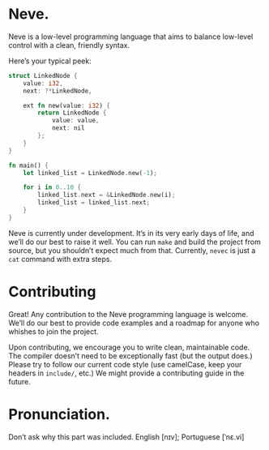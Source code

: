 # Neve.

Neve is a low-level programming language that aims to balance low-level control
with a clean, friendly syntax.  

Here’s your typical peek:
```rs
struct LinkedNode {
    value: i32,
    next: ?*LinkedNode,

    ext fn new(value: i32) {
        return LinkedNode {
            value: value,
            next: nil
        };
    }
}

fn main() {
    let linked_list = LinkedNode.new(-1); 

    for i in 0..10 {
        linked_list.next = &LinkedNode.new(i); 
        linked_list = linked_list.next;
    }
}
```

Neve is currently under development.  It’s in its very early days of life, and 
we’ll do our best to raise it well.
You can run `make` and build the project from source, but you shouldn’t expect
much from that.  Currently, `nevec` is just a `cat` command with extra steps. 

# Contributing

Great!  Any contribution to the Neve programming language is welcome.  We’ll do 
our best to provide code examples and a roadmap for anyone who whishes to join
the project.

Upon contributing, we encourage you to write clean, maintainable code.  The 
compiler doesn’t need to be exceptionally fast (but the output does.)  Please
try to follow our current code style (use camelCase, keep your headers in 
`include/`, etc.)  We might provide a contributing guide in the future.

# Pronunciation.

Don’t ask why this part was included.
English [nɪv]; Portuguese [ˈnε.vi]
